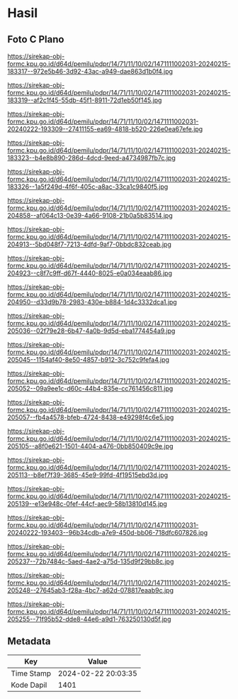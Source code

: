 # Hasil

## Foto C Plano

https://sirekap-obj-formc.kpu.go.id/d64d/pemilu/pdpr/14/71/11/10/02/1471111002031-20240215-183317--972e5b46-3d92-43ac-a949-dae863d1b0f4.jpg

https://sirekap-obj-formc.kpu.go.id/d64d/pemilu/pdpr/14/71/11/10/02/1471111002031-20240215-183319--af2c1f45-55db-45f1-8911-72d1eb50f145.jpg

https://sirekap-obj-formc.kpu.go.id/d64d/pemilu/pdpr/14/71/11/10/02/1471111002031-20240222-193309--27411155-ea69-4818-b520-226e0ea67efe.jpg

https://sirekap-obj-formc.kpu.go.id/d64d/pemilu/pdpr/14/71/11/10/02/1471111002031-20240215-183323--b4e8b890-286d-4dcd-9eed-a4734987fb7c.jpg

https://sirekap-obj-formc.kpu.go.id/d64d/pemilu/pdpr/14/71/11/10/02/1471111002031-20240215-183326--1a5f249d-4f6f-405c-a8ac-33ca1c9840f5.jpg

https://sirekap-obj-formc.kpu.go.id/d64d/pemilu/pdpr/14/71/11/10/02/1471111002031-20240215-204858--af064c13-0e39-4a66-9108-21b0a5b83514.jpg

https://sirekap-obj-formc.kpu.go.id/d64d/pemilu/pdpr/14/71/11/10/02/1471111002031-20240215-204913--5bd048f7-7213-4dfd-9af7-0bbdc832ceab.jpg

https://sirekap-obj-formc.kpu.go.id/d64d/pemilu/pdpr/14/71/11/10/02/1471111002031-20240215-204923--c8f7c9ff-d67f-4440-8025-e0a034eaab86.jpg

https://sirekap-obj-formc.kpu.go.id/d64d/pemilu/pdpr/14/71/11/10/02/1471111002031-20240215-204950--d33d9b78-2983-430e-b884-1d4c3332dca1.jpg

https://sirekap-obj-formc.kpu.go.id/d64d/pemilu/pdpr/14/71/11/10/02/1471111002031-20240215-205036--02f79e28-6b47-4a0b-9d5d-eba1774454a9.jpg

https://sirekap-obj-formc.kpu.go.id/d64d/pemilu/pdpr/14/71/11/10/02/1471111002031-20240215-205045--1154af40-8e50-4857-b912-3c752c9fefa4.jpg

https://sirekap-obj-formc.kpu.go.id/d64d/pemilu/pdpr/14/71/11/10/02/1471111002031-20240215-205052--09a9ee1c-d60c-44b4-835e-cc761456c811.jpg

https://sirekap-obj-formc.kpu.go.id/d64d/pemilu/pdpr/14/71/11/10/02/1471111002031-20240215-205057--fb4a4578-bfeb-4724-8438-e49298f4c6e5.jpg

https://sirekap-obj-formc.kpu.go.id/d64d/pemilu/pdpr/14/71/11/10/02/1471111002031-20240215-205105--a8f0e621-1501-4404-a476-0bb850409c9e.jpg

https://sirekap-obj-formc.kpu.go.id/d64d/pemilu/pdpr/14/71/11/10/02/1471111002031-20240215-205113--b8ef7f39-3685-45e9-99fd-4f19515ebd3d.jpg

https://sirekap-obj-formc.kpu.go.id/d64d/pemilu/pdpr/14/71/11/10/02/1471111002031-20240215-205139--e13e948c-0fef-44cf-aec9-58b13810d145.jpg

https://sirekap-obj-formc.kpu.go.id/d64d/pemilu/pdpr/14/71/11/10/02/1471111002031-20240222-193403--96b34cdb-a7e9-450d-bb06-718dfc607826.jpg

https://sirekap-obj-formc.kpu.go.id/d64d/pemilu/pdpr/14/71/11/10/02/1471111002031-20240215-205237--72b7484c-5aed-4ae2-a75d-135d9f29bb8c.jpg

https://sirekap-obj-formc.kpu.go.id/d64d/pemilu/pdpr/14/71/11/10/02/1471111002031-20240215-205248--27645ab3-f28a-4bc7-a62d-078817eaab9c.jpg

https://sirekap-obj-formc.kpu.go.id/d64d/pemilu/pdpr/14/71/11/10/02/1471111002031-20240215-205255--71f95b52-dde8-44e6-a9d1-763250130d5f.jpg


## Metadata

| Key        | Value               |
| ---------- | ------------------- |
| Time Stamp | 2024-02-22 20:03:35 |
| Kode Dapil | 1401                |



